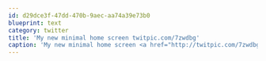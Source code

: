 ```yaml
---
id: d29dce3f-47dd-470b-9aec-aa74a39e73b0
blueprint: text
category: twitter
title: 'My new minimal home screen twitpic.com/7zwdbg'
caption: 'My new minimal home screen <a href="http://twitpic.com/7zwdbg" title="http://twitpic.com/7zwdbg" class="link link_untco">twitpic.com/7zwdbg</a>'
---
```

